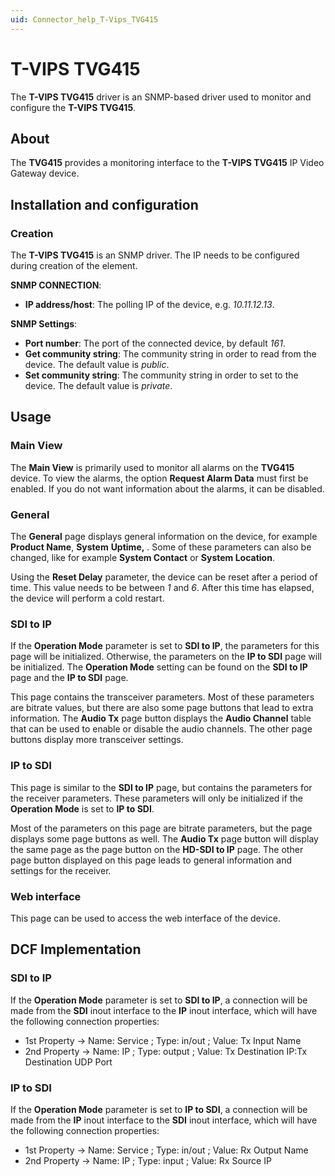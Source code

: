 ```yaml
---
uid: Connector_help_T-Vips_TVG415
---
```


# T-VIPS TVG415

The **T-VIPS TVG415** driver is an SNMP-based driver used to monitor and configure the **T-VIPS TVG415**.

## About

The **TVG415** provides a monitoring interface to the **T-VIPS TVG415** IP Video Gateway device.

## Installation and configuration

### Creation

The **T-VIPS TVG415** is an SNMP driver. The IP needs to be configured during creation of the element.

**SNMP CONNECTION**:

- **IP address/host**: The polling IP of the device, e.g. *10.11.12.13*.

**SNMP Settings**:

- **Port number**: The port of the connected device, by default *161*.
- **Get community string**: The community string in order to read from the device. The default value is *public*.
- **Set community string**: The community string in order to set to the device. The default value is *private*.

## Usage

### Main View

The **Main View** is primarily used to monitor all alarms on the **TVG415** device. To view the alarms, the option **Request Alarm Data** must first be enabled. If you do not want information about the alarms, it can be disabled.

### General

The **General** page displays general information on the device, for example **Product Name**, **System** **Uptime,** . Some of these parameters can also be changed, like for example **System Contact** or **System Location**.

Using the **Reset Delay** parameter, the device can be reset after a period of time. This value needs to be between *1* and *6*. After this time has elapsed, the device will perform a cold restart.

### SDI to IP

If the **Operation Mode** parameter is set to **SDI to IP**, the parameters for this page will be initialized. Otherwise, the parameters on the **IP to SDI** page will be initialized. The **Operation Mode** setting can be found on the **SDI to IP** page and the **IP to SDI** page.

This page contains the transceiver parameters. Most of these parameters are bitrate values, but there are also some page buttons that lead to extra information. The **Audio Tx** page button displays the **Audio Channel** table that can be used to enable or disable the audio channels. The other page buttons display more transceiver settings.

### IP to SDI

This page is similar to the **SDI to IP** page, but contains the parameters for the receiver parameters. These parameters will only be initialized if the **Operation Mode** is set to **IP to SDI**.

Most of the parameters on this page are bitrate parameters, but the page displays some page buttons as well. The **Audio Tx** page button will display the same page as the page button on the **HD-SDI to IP** page. The other page button displayed on this page leads to general information and settings for the receiver.

### Web interface

This page can be used to access the web interface of the device.

## DCF Implementation

### SDI to IP

If the **Operation Mode** parameter is set to **SDI to IP**, a connection will be made from the **SDI** inout interface to the **IP** inout interface, which will have the following connection properties:

- 1st Property -\> Name: Service ; Type: in/out ; Value: Tx Input Name
- 2nd Property -\> Name: IP ; Type: output ; Value: Tx Destination IP:Tx Destination UDP Port

### IP to SDI

If the **Operation Mode** parameter is set to **IP to SDI**, a connection will be made from the **IP** inout interface to the **SDI** inout interface, which will have the following connection properties:

- 1st Property -\> Name: Service ; Type: in/out ; Value: Rx Output Name
- 2nd Property -\> Name: IP ; Type: input ; Value: Rx Source IP
